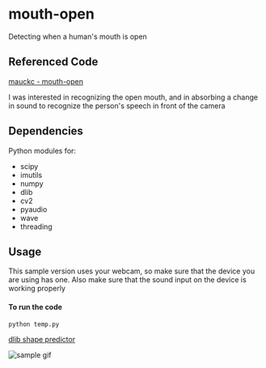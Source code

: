 # mouth-open
Detecting when a human's mouth is open

## Referenced Code

[mauckc - mouth-open](https://github.com/mauckc/mouth-open)

I was interested in recognizing the open mouth, and in absorbing a change in sound to recognize the person's speech in front of the camera

## Dependencies
Python modules for:
* scipy
* imutils
* numpy
* dlib
* cv2
* pyaudio
* wave
* threading

## Usage
This sample version uses your webcam, so make sure that the device you are using has one. Also make sure that the sound input on the device is working properly
#### To run the code
```bash
python temp.py
```

[dlib shape predictor](https://github.com/AKSHAYUBHAT/TensorFace/blob/master/openface/models/dlib/shape_predictor_68_face_landmarks.dat)

![sample gif](./video/mouth_open.gif)


